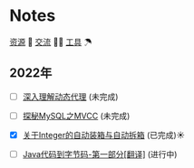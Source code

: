 # Notes

[资源](https://github.com/ShanMua/Notes/blob/main/others/resource.md) 🚀	[交流](https://github.com/ShanMua/Notes/blob/main/others/talk.md) 👨‍🎓	[工具](https://github.com/ShanMua/Notes/blob/main/others/tools.md) ☂

## 2022年

- [ ] [深入理解动态代理]() (未完成)

- [ ] [探秘MySQL之MVCC]() (未完成)

- [x] [关于Integer的自动装箱与自动拆箱](https://github.com/ShanMua/Notes/blob/main/2022/automatic_packing_unpacking/automatic_packing_unpacking.md) (已完成)☀️

- [ ] [Java代码到字节码-第一部分[翻译]]() (进行中)
